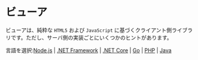 # ビューア

ビューアは、純粋な `HTML5` および `JavaScript` に基づくクライアント側ライブラリです。ただし、サーバ側の実装ごとにいくつかのヒントがあります。 

言語を選択:[Node.js](viewer/2legged/nodejs) | [.NET Framework](viewer/2legged/net) | [.NET Core](viewer/2legged/netcore) | [Go](viewer/2legged/go) | [PHP](viewer/2legged/php) | [Java](viewer/2legged/java)
